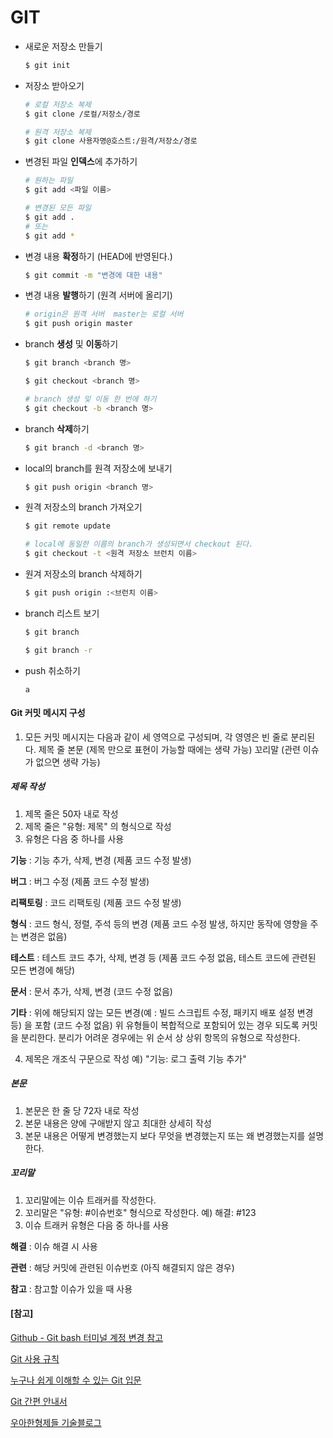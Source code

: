 # GIT

* 새로운 저장소 만들기

  ```bash
  $ git init
  ```

* 저장소 받아오기

  ```bash
  # 로컬 저장소 복제
  $ git clone /로컬/저장소/경로
  
  # 원격 저장소 복제
  $ git clone 사용자명@호스트:/원격/저장소/경로
  ```

* 변경된 파일 **인덱스**에 추가하기

  ```bash
  # 원하는 파일
  $ git add <파일 이름>
  
  # 변경된 모든 파일
  $ git add .
  # 또는
  $ git add *
  ```

* 변경 내용 **확정**하기 (HEAD에 반영된다.)

  ```bash
  $ git commit -m "변경에 대한 내용"
  ```

* 변경 내용 **발행**하기 (원격 서버에 올리기)

  ```bash
  # origin은 원격 서버  master는 로컬 서버
  $ git push origin master
  ```

* branch **생성** 및 **이동**하기

  ```bash
  $ git branch <branch 명>
  ```

  ```bash
  $ git checkout <branch 명>
  ```

  ```bash
  # branch 생성 및 이동 한 번에 하기
  $ git checkout -b <branch 명>
  ```

* branch **삭제**하기

  ```bash
  $ git branch -d <branch 명>
  ```

* local의 branch를 원격 저장소에 보내기

  ```bash
  $ git push origin <branch 명>
  ```

* 원격 저장소의 branch 가져오기

  ```bash
  $ git remote update
  ```

  ```bash
  # local에 동일한 이름의 branch가 생성되면서 checkout 된다.
  $ git checkout -t <원격 저장소 브런치 이름>
  ```

* 원겨 저장소의 branch 삭제하기

  ```bash
  $ git push origin :<브런치 이름>
  ```
  
* branch 리스트 보기

  ```bash
  $ git branch
  
  $ git branch -r  
  ```

* push 취소하기

  ```
  a
  ```

  



#### Git 커밋 메시지 구성
1. 모든 커밋 메시지는 다음과 같이 세 영역으로 구성되며, 각 영영은 빈 줄로 분리된다.
제목 줄
본문 (제목 만으로 표현이 가능할 때에는 생략 가능)
꼬리말 (관련 이슈가 없으면 생략 가능)

##### 제목 작성
1. 제목 줄은 50자 내로 작성
2. 제목 줄은 "유형: 제목" 의 형식으로 작성
3. 유형은 다음 중 하나를 사용

**기능** : 기능 추가, 삭제, 변경 (제품 코드 수정 발생)

**버그** : 버그 수정 (제품 코드 수정 발생)

**리팩토링** : 코드 리팩토링 (제품 코드 수정 발생)

**형식** : 코드 형식, 정렬, 주석 등의 변경 (제품 코드 수정 발생, 하지만 동작에 영향을 주는 변경은 없음)

**테스트** : 테스트 코드 추가, 삭제, 변경 등 (제품 코드 수정 없음, 테스트 코드에 관련된 모든 변경에 해당)

**문서** : 문서 추가, 삭제, 변경 (코드 수정 없음)

**기타** : 위에 해당되지 않는 모든 변경(예 : 빌드 스크립트 수정, 패키지 배포 설정 변경 등) 을 포함 (코드 수정 없음)
위 유형들이 복합적으로 포함되어 있는 경우 되도록 커밋을 분리한다. 분리가 어려운 경우에는 위 순서 상 상위 항목의 유형으로 작성한다.

4. 제목은 개조식 구문으로 작성
예) "기능: 로그 출력 기능 추가"

##### 본문
1. 본문은 한 줄 당 72자 내로 작성
2. 본문 내용은 양에 구애받지 않고 최대한 상세히 작성
3. 본문 내용은 어떻게 변경했는지 보다 무엇을 변경했는지 또는 왜 변경했는지를 설명한다.

##### 꼬리말
1. 꼬리말에는 이슈 트래커를 작성한다.
2. 꼬리말은 "유형: #이슈번호" 형식으로 작성한다.
예) 해결: #123
3. 이슈 트래커 유형은 다음 중 하나를 사용

**해결** : 이슈 해결 시 사용

**관련** : 해당 커밋에 관련된 이슈번호 (아직 해결되지 않은 경우)

**참고** : 참고할 이슈가 있을 때 사용








#### [참고]

[Github - Git bash 터미널 계정 변경 참고](https://meaownworld.tistory.com/78)

[Git 사용 규칙](https://tttsss77.tistory.com/58)

[누구나 쉽게 이해할 수 있는 Git 입문](https://backlog.com/git-tutorial/kr/intro/intro1_1.html)

[Git 간편 안내서](https://rogerdudler.github.io/git-guide/index.ko.html)

[우아한형제들 기술블로그](http://woowabros.github.io/experience/2017/10/30/baemin-mobile-git-branch-strategy.html)

